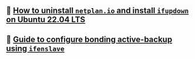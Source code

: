 ## 🔲 [How to uninstall `netplan.io` and install `ifupdown` on Ubuntu 22.04 LTS](./ifupdown_guide.md)
## 🔲 [Guide to configure bonding active-backup using `ifenslave`](./Bonding_guide.md)

